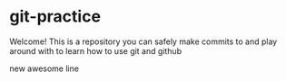 # git-practice

Welcome! This is a repository you can safely make commits to and play around with to learn how to use git and github

new awesome line

